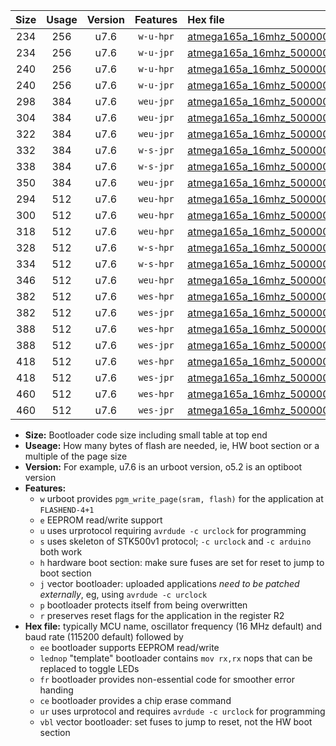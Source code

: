 |Size|Usage|Version|Features|Hex file|
|:-:|:-:|:-:|:-:|:--|
|234|256|u7.6|`w-u-hpr`|[atmega165a_16mhz_500000bps_ur.hex](https://raw.githubusercontent.com/stefanrueger/urboot/main//atmega165a_16mhz_500000bps_ur.hex)|
|234|256|u7.6|`w-u-jpr`|[atmega165a_16mhz_500000bps_ur_vbl.hex](https://raw.githubusercontent.com/stefanrueger/urboot/main//atmega165a_16mhz_500000bps_ur_vbl.hex)|
|240|256|u7.6|`w-u-hpr`|[atmega165a_16mhz_500000bps_lednop_ur.hex](https://raw.githubusercontent.com/stefanrueger/urboot/main//atmega165a_16mhz_500000bps_lednop_ur.hex)|
|240|256|u7.6|`w-u-jpr`|[atmega165a_16mhz_500000bps_lednop_ur_vbl.hex](https://raw.githubusercontent.com/stefanrueger/urboot/main//atmega165a_16mhz_500000bps_lednop_ur_vbl.hex)|
|298|384|u7.6|`weu-jpr`|[atmega165a_16mhz_500000bps_ee_ur_vbl.hex](https://raw.githubusercontent.com/stefanrueger/urboot/main//atmega165a_16mhz_500000bps_ee_ur_vbl.hex)|
|304|384|u7.6|`weu-jpr`|[atmega165a_16mhz_500000bps_ee_lednop_ur_vbl.hex](https://raw.githubusercontent.com/stefanrueger/urboot/main//atmega165a_16mhz_500000bps_ee_lednop_ur_vbl.hex)|
|322|384|u7.6|`weu-jpr`|[atmega165a_16mhz_500000bps_ee_lednop_fr_ur_vbl.hex](https://raw.githubusercontent.com/stefanrueger/urboot/main//atmega165a_16mhz_500000bps_ee_lednop_fr_ur_vbl.hex)|
|332|384|u7.6|`w-s-jpr`|[atmega165a_16mhz_500000bps_vbl.hex](https://raw.githubusercontent.com/stefanrueger/urboot/main//atmega165a_16mhz_500000bps_vbl.hex)|
|338|384|u7.6|`w-s-jpr`|[atmega165a_16mhz_500000bps_lednop_vbl.hex](https://raw.githubusercontent.com/stefanrueger/urboot/main//atmega165a_16mhz_500000bps_lednop_vbl.hex)|
|350|384|u7.6|`weu-jpr`|[atmega165a_16mhz_500000bps_ee_lednop_fr_ce_ur_vbl.hex](https://raw.githubusercontent.com/stefanrueger/urboot/main//atmega165a_16mhz_500000bps_ee_lednop_fr_ce_ur_vbl.hex)|
|294|512|u7.6|`weu-hpr`|[atmega165a_16mhz_500000bps_ee_ur.hex](https://raw.githubusercontent.com/stefanrueger/urboot/main//atmega165a_16mhz_500000bps_ee_ur.hex)|
|300|512|u7.6|`weu-hpr`|[atmega165a_16mhz_500000bps_ee_lednop_ur.hex](https://raw.githubusercontent.com/stefanrueger/urboot/main//atmega165a_16mhz_500000bps_ee_lednop_ur.hex)|
|318|512|u7.6|`weu-hpr`|[atmega165a_16mhz_500000bps_ee_lednop_fr_ur.hex](https://raw.githubusercontent.com/stefanrueger/urboot/main//atmega165a_16mhz_500000bps_ee_lednop_fr_ur.hex)|
|328|512|u7.6|`w-s-hpr`|[atmega165a_16mhz_500000bps.hex](https://raw.githubusercontent.com/stefanrueger/urboot/main//atmega165a_16mhz_500000bps.hex)|
|334|512|u7.6|`w-s-hpr`|[atmega165a_16mhz_500000bps_lednop.hex](https://raw.githubusercontent.com/stefanrueger/urboot/main//atmega165a_16mhz_500000bps_lednop.hex)|
|346|512|u7.6|`weu-hpr`|[atmega165a_16mhz_500000bps_ee_lednop_fr_ce_ur.hex](https://raw.githubusercontent.com/stefanrueger/urboot/main//atmega165a_16mhz_500000bps_ee_lednop_fr_ce_ur.hex)|
|382|512|u7.6|`wes-hpr`|[atmega165a_16mhz_500000bps_ee.hex](https://raw.githubusercontent.com/stefanrueger/urboot/main//atmega165a_16mhz_500000bps_ee.hex)|
|382|512|u7.6|`wes-jpr`|[atmega165a_16mhz_500000bps_ee_vbl.hex](https://raw.githubusercontent.com/stefanrueger/urboot/main//atmega165a_16mhz_500000bps_ee_vbl.hex)|
|388|512|u7.6|`wes-hpr`|[atmega165a_16mhz_500000bps_ee_lednop.hex](https://raw.githubusercontent.com/stefanrueger/urboot/main//atmega165a_16mhz_500000bps_ee_lednop.hex)|
|388|512|u7.6|`wes-jpr`|[atmega165a_16mhz_500000bps_ee_lednop_vbl.hex](https://raw.githubusercontent.com/stefanrueger/urboot/main//atmega165a_16mhz_500000bps_ee_lednop_vbl.hex)|
|418|512|u7.6|`wes-hpr`|[atmega165a_16mhz_500000bps_ee_lednop_fr.hex](https://raw.githubusercontent.com/stefanrueger/urboot/main//atmega165a_16mhz_500000bps_ee_lednop_fr.hex)|
|418|512|u7.6|`wes-jpr`|[atmega165a_16mhz_500000bps_ee_lednop_fr_vbl.hex](https://raw.githubusercontent.com/stefanrueger/urboot/main//atmega165a_16mhz_500000bps_ee_lednop_fr_vbl.hex)|
|460|512|u7.6|`wes-hpr`|[atmega165a_16mhz_500000bps_ee_lednop_fr_ce.hex](https://raw.githubusercontent.com/stefanrueger/urboot/main//atmega165a_16mhz_500000bps_ee_lednop_fr_ce.hex)|
|460|512|u7.6|`wes-jpr`|[atmega165a_16mhz_500000bps_ee_lednop_fr_ce_vbl.hex](https://raw.githubusercontent.com/stefanrueger/urboot/main//atmega165a_16mhz_500000bps_ee_lednop_fr_ce_vbl.hex)|

- **Size:** Bootloader code size including small table at top end
- **Useage:** How many bytes of flash are needed, ie, HW boot section or a multiple of the page size
- **Version:** For example, u7.6 is an urboot version, o5.2 is an optiboot version
- **Features:**
  + `w` urboot provides `pgm_write_page(sram, flash)` for the application at `FLASHEND-4+1`
  + `e` EEPROM read/write support
  + `u` uses urprotocol requiring `avrdude -c urclock` for programming
  + `s` uses skeleton of STK500v1 protocol; `-c urclock` and `-c arduino` both work
  + `h` hardware boot section: make sure fuses are set for reset to jump to boot section
  + `j` vector bootloader: uploaded applications *need to be patched externally*, eg, using `avrdude -c urclock`
  + `p` bootloader protects itself from being overwritten
  + `r` preserves reset flags for the application in the register R2
- **Hex file:** typically MCU name, oscillator frequency (16 MHz default) and baud rate (115200 default) followed by
  + `ee` bootloader supports EEPROM read/write
  + `lednop` "template" bootloader contains `mov rx,rx` nops that can be replaced to toggle LEDs
  + `fr` bootloader provides non-essential code for smoother error handing
  + `ce` bootloader provides a chip erase command
  + `ur` uses urprotocol and requires `avrdude -c urclock` for programming
  + `vbl` vector bootloader: set fuses to jump to reset, not the HW boot section
